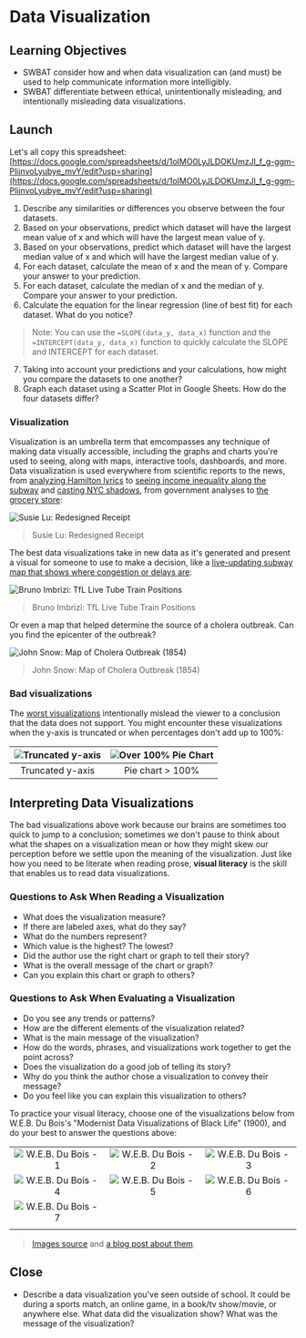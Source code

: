 # Data Visualization

## Learning Objectives

* SWBAT consider how and when data visualization can (and must) be used to help communicate information more intelligibly.
* SWBAT differentiate between ethical, unintentionally misleading, and intentionally misleading data visualizations.

## Launch

Let's all copy this spreadsheet: [https://docs.google.com/spreadsheets/d/1oIMO0LyJLDOKUmzJl_f_g-ggm-PlijnvoLyubye_mvY/edit?usp=sharing](https://docs.google.com/spreadsheets/d/1oIMO0LyJLDOKUmzJl_f_g-ggm-PlijnvoLyubye_mvY/edit?usp=sharing)

1. Describe any similarities or differences you observe between the four datasets.
2. Based on your observations, predict which dataset will have the largest mean value of x and which will have the largest mean value of y.
3. Based on your observations, predict which dataset will have the largest median value of x and which will have the largest median value of y.
4. For each dataset, calculate the mean of x and the mean of y. Compare your answer to your prediction.
5. For each dataset, calculate the median of x and the median of y. Compare your answer to your prediction.
6. Calculate the equation for the linear regression (line of best fit) for each dataset. What do you notice?
> Note: You can use the `=SLOPE(data_y, data_x)` function and the `=INTERCEPT(data_y, data_x)` function to quickly calculate the SLOPE and INTERCEPT for each dataset.
7. Taking into account your predictions and your calculations, how might you compare the datasets to one another?
8. Graph each dataset using a Scatter Plot in Google Sheets. How do the four datasets differ?

### Visualization

Visualization is an umbrella term that emcompasses any technique of making data visually accessible, including the graphs and charts you're used to seeing, along with maps, interactive tools, dashboards, and more. Data visualization is used everywhere from scientific reports to the news, from [analyzing Hamilton lyrics](https://pudding.cool/2017/03/hamilton/) to [seeing income inequality along the subway](https://projects.newyorker.com/story/subway/) and [casting NYC shadows](https://www.nytimes.com/interactive/2016/12/21/upshot/Mapping-the-Shadows-of-New-York-City.html?mtrref=www.google.com), from government analyses to [the grocery store](https://www.fastcompany.com/90347782/the-humble-receipt-gets-a-brilliant-redesign):

![Susie Lu: Redesigned Receipt](./images/susie-lu.png)
> Susie Lu: Redesigned Receipt

The best data visualizations take in new data as it's generated and present a visual for someone to use to make a decision, like a [live-updating subway map that shows where congestion or delays are](http://brunoimbrizi.com/experiments/#07):

![Bruno Imbrizi: TfL Live Tube Train Positions](./images/bruno-imbrizi.png)
> Bruno Imbrizi: TfL Live Tube Train Positions

Or even a map that helped determine the source of a cholera outbreak. Can you find the epicenter of the outbreak?

![John Snow: Map of Cholera Outbreak (1854)](./images/john-snow-cholera.jpg)
> John Snow: Map of Cholera Outbreak (1854) 

### Bad visualizations

The [worst visualizations](https://simplystatistics.org/2012/11/26/the-statisticians-at-fox-news-use-classic-and-novel-graphical-techniques-to-lead-with-data/) intentionally mislead the viewer to a conclusion that the data does not support. You might encounter these visualizations when the y-axis is truncated or when percentages don't add up to 100%:

|![Truncated y-axis](./images/fox-news-1.jpg)|![Over 100% Pie Chart](./images/fox-news-2.png)|
| :---: | :---: |
| Truncated y-axis | Pie chart > 100% |

## Interpreting Data Visualizations

The bad visualizations above work because our brains are sometimes too quick to jump to a conclusion; sometimes we don't pause to think about what the shapes on a visualization mean or how they might skew our perception before we settle upon the meaning of the visualization. Just like how you need to be literate when reading prose, **visual literacy** is the skill that enables us to read data visualizations.

### Questions to Ask When Reading a Visualization

- What does the visualization measure?
- If there are labeled axes, what do they say?
- What do the numbers represent?
- Which value is the highest? The lowest?
- Did the author use the right chart or graph to tell their story?
- What is the overall message of the chart or graph?
- Can you explain this chart or graph to others?

### Questions to Ask When Evaluating a Visualization

- Do you see any trends or patterns?
- How are the different elements of the visualization related?
- What is the main message of the visualization?
- How do the words, phrases, and visualizations work together to get the point across?
- Does the visualization do a good job of telling its story?
- Why do you think the author chose a visualization to convey their message?
- Do you feel like you can explain this visualization to others?

To practice your visual literacy, choose one of the visualizations below from W.E.B. Du Bois's "Modernist Data Visualizations of Black Life" (1900), and do your best to answer the questions above:

| | | |
| :---: | :---: | :---: |
|![W.E.B. Du Bois - 1](./images/dubois-1.jpg)|![W.E.B. Du Bois - 2](./images/dubois-2.jpg)|![W.E.B. Du Bois - 3](./images/dubois-3.jpg)|
|![W.E.B. Du Bois - 4](./images/dubois-4.jpg)|![W.E.B. Du Bois - 5](./images/dubois-5.jpg)|![W.E.B. Du Bois - 6](./images/dubois-6.jpg)|
|![W.E.B. Du Bois - 7](./images/dubois-7.jpg)|||
| | | |

> [Images source](http://www.loc.gov/pictures/search/?q=%22lot%2011931%22%20NOT%20medal&st=grid&co=anedub&loclr=blogpic) and [a blog post about them](https://hyperallergic.com/306559/w-e-b-du-boiss-modernist-data-visualizations-of-black-life/).

## Close

- Describe a data visualization you've seen outside of school. It could be during a sports match, an online game, in a book/tv show/movie, or anywhere else. What data did the visualization show? What was the message of the visualization? 
